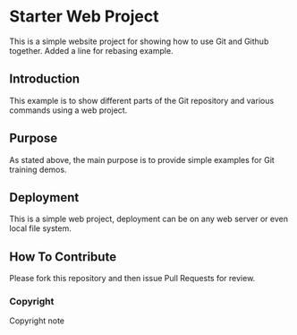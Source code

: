 # Starter Web Project
This is a simple website project for showing how to use Git and Github together. Added a line for rebasing example.

## Introduction
This example is to show different parts of the Git repository and various commands using a web project.

## Purpose
As stated above, the main purpose is to provide simple examples for Git training demos.

## Deployment
This is a simple web project, deployment can be on any web server or even local file system.

## How To Contribute
Please fork this repository and then issue Pull Requests for review.

### Copyright
Copyright note
